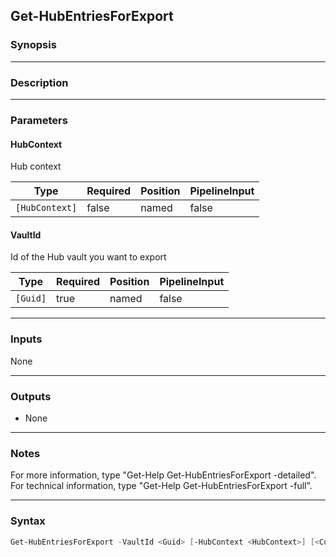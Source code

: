 Get-HubEntriesForExport
-----------------------

### Synopsis

---

### Description

---

### Parameters
#### **HubContext**
Hub context

|Type          |Required|Position|PipelineInput|
|--------------|--------|--------|-------------|
|`[HubContext]`|false   |named   |false        |

#### **VaultId**
Id of the Hub vault you want to export

|Type    |Required|Position|PipelineInput|
|--------|--------|--------|-------------|
|`[Guid]`|true    |named   |false        |

---

### Inputs
None

---

### Outputs
* None

---

### Notes
For more information, type "Get-Help Get-HubEntriesForExport -detailed". For technical information, type "Get-Help Get-HubEntriesForExport -full".

---

### Syntax
```PowerShell
Get-HubEntriesForExport -VaultId <Guid> [-HubContext <HubContext>] [<CommonParameters>]
```
